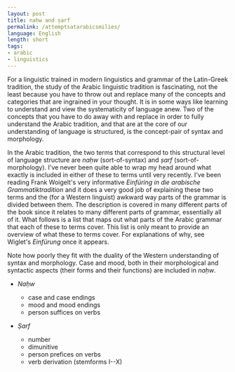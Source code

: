 ```yaml
---
layout: post
title: naḥw and ṣarf
permalink: /attemptsatarabicsmilies/
language: English
length: short
tags:
- arabic
- linguistics
---
```


For a linguistic trained in modern linguistics and grammar of the Latin-Greek tradition, the study of the Arabic linguistic tradition is fascinating, not the least because you have to throw out and replace many of the concepts and categories that are ingrained in your thought. It is in some ways like learning to understand and view the systematicity of language anew. Two of the concepts that you have to do away with and replace in order to fully understand the Arabic tradition, and that are at the core of our understanding of language is structured, is the concept-pair of syntax and morphology.

In the Arabic tradition, the two terms that correspond to this structural level of language structure are *naḥw* (sort-of-syntax) and *ṣarf* (sort-of-morphology). I've never been quite able to wrap my head around what exactly is included in either of these to terms until very recently. I've been reading Frank Woigelt's very informative *Einfüring in die arabische Grammatiktradition* and it does a very good job of explaining these two terms and the (for a Western linguist) awkward way parts of the grammar is divided between them. The description is covered in many different parts of the book since it relates to many different parts of grammar, essentially all of it. What follows is a list that maps out what parts of the Arabic grammar that each of these to terms cover. This list is only meant to provide an overview of what these to terms cover. For explanations of why, see Wiglet's *Einfürung* once it appears. 

Note how poorly they fit with the duality of the Western understanding of syntax and morphology. Case and mood, both in their morphological and syntactic aspects (their forms and their functions) are included in *naḥw*.  

- *Naḥw*
    - case and case endings 
    - mood and mood endings 
    - person suffices on verbs

- *Ṣarf*
    - number
    - dimunitive
    - person prefices on verbs
    - verb derivation (stemforms I--X)
